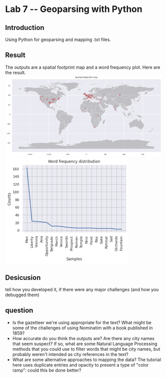 # Lab 7 -- Geoparsing with Python
## Introduction
Using Python for geoparsing and mapping .txt files.
## Result
The outputs are a spatial footprint map and a word frequency plot. Here are the result.
![Spatial Footprint Map](images/FootprintMap.png)
![Word Frequency Plot](images/FrequencyPlot.png)
## Desicusion
tell how you developed it, if there were any major challenges (and how you debugged them)
## question
* Is the gazetteer we're using appropriate for the text? What might be some of the challenges of using Nominatim with a book published in 1859?
* How accurate do you think the outputs are? Are there any city names that seem suspect? If so, what are some Natural Language Processing methods that you could use to filter words that might be city names, but probably weren't intended as city references in the text?
* What are some alternative approaches to mapping the data? The tutorial here uses duplicate entries and opacity to present a type of "color ramp": could this be done better?
